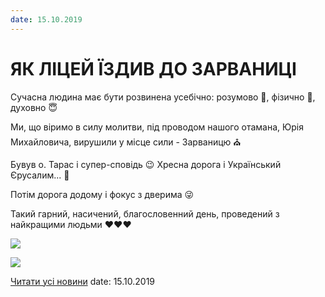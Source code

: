 ```yaml
---
date: 15.10.2019
---
```

# ЯК ЛІЦЕЙ ЇЗДИВ ДО ЗАРВАНИЦІ

Сучасна людина має бути розвинена усебічно: розумово 🤯, фізично 💪, духовно 😇

Ми, що віримо в силу молитви, під проводом нашого отамана, Юрія Михайловича, вирушили у місце сили - Зарваницю ⛪

Бувув о. Тарас і супер-сповідь 😉 Хресна дорога і Український Єрусалим... 🙏

Потім дорога додому і фокус з дверима 😜

Такий гарний, насичений, благословенний день, проведений з найкращими людьми ❤️❤️❤️

![](/images/blog/як-ліцей-їздив-до-зарваниці/z3.jpg)

![](/images/blog/як-ліцей-їздив-до-зарваниці/z1.jpg)

[Читати усі новини](/news)
date: 15.10.2019
